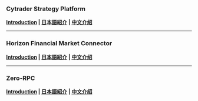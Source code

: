 ### Cytrader Strategy Platform

**[Introduction](https://github.com/Cygnux-Ltb/.github/blob/master/introductions/cytrader-introduction-en.md)  |  [日本語紹介](https://github.com/Cygnux-Ltb/.github/blob/master/introductions/cytrader-introduction-jp.md)  |  [中文介绍](https://github.com/Cygnux-Ltb/.github/blob/master/introductions/cytrader-introduction-zh.md)**

---

### Horizon Financial Market Connector

**[Introduction](https://github.com/Cygnux-Ltb/.github/blob/master/introductions/horizon-introduction-en.md)  |  [日本語紹介](https://github.com/Cygnux-Ltb/.github/blob/master/introductions/horizon-introduction-jp.md)  |  [中文介绍](https://github.com/Cygnux-Ltb/.github/blob/master/introductions/horizon-introduction-zh.md)**

---

### Zero-RPC

**[Introduction](https://github.com/Cygnux-Ltb)  |  [日本語紹介](https://github.com/Cygnux-Ltb)  |  [中文介绍](https://github.com/Cygnux-Ltb)**
